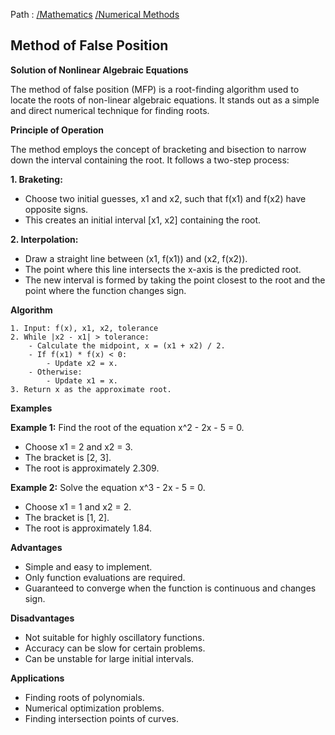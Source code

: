 Path : [/Mathematics](../../index.md) [/Numerical Methods](../index.md)
## Method of False Position

**Solution of Nonlinear Algebraic Equations**

The method of false position (MFP) is a root-finding algorithm used to locate the roots of non-linear algebraic equations. It stands out as a simple and direct numerical technique for finding roots.

**Principle of Operation**

The method employs the concept of bracketing and bisection to narrow down the interval containing the root. It follows a two-step process:

**1. Braketing:**
- Choose two initial guesses, x1 and x2, such that f(x1) and f(x2) have opposite signs. 
- This creates an initial interval [x1, x2] containing the root.

**2. Interpolation:**
- Draw a straight line between (x1, f(x1)) and (x2, f(x2)).
- The point where this line intersects the x-axis is the predicted root.
- The new interval is formed by taking the point closest to the root and the point where the function changes sign.

**Algorithm**

```
1. Input: f(x), x1, x2, tolerance
2. While |x2 - x1| > tolerance:
    - Calculate the midpoint, x = (x1 + x2) / 2.
    - If f(x1) * f(x) < 0:
        - Update x2 = x.
    - Otherwise:
        - Update x1 = x.
3. Return x as the approximate root.
```

**Examples**

**Example 1:** Find the root of the equation x^2 - 2x - 5 = 0.

- Choose x1 = 2 and x2 = 3.
- The bracket is [2, 3].
- The root is approximately 2.309.

**Example 2:** Solve the equation x^3 - 2x - 5 = 0.

- Choose x1 = 1 and x2 = 2.
- The bracket is [1, 2].
- The root is approximately 1.84.

**Advantages**

- Simple and easy to implement.
- Only function evaluations are required.
- Guaranteed to converge when the function is continuous and changes sign.

**Disadvantages**

- Not suitable for highly oscillatory functions.
- Accuracy can be slow for certain problems.
- Can be unstable for large initial intervals.

**Applications**

- Finding roots of polynomials.
- Numerical optimization problems.
- Finding intersection points of curves.
